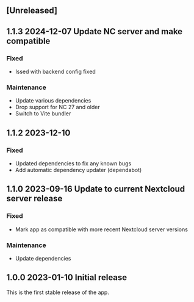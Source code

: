## [Unreleased]

## 1.1.3 2024-12-07 Update NC server and make compatible

### Fixed

- Issed with backend config fixed

### Maintenance

- Update various dependencies
- Drop support for NC 27 and older
- Switch to Vite bundler

## 1.1.2 2023-12-10

### Fixed

- Updated dependencies to fix any known bugs
- Add automatic dependency updater (dependabot)

## 1.1.0 2023-09-16 Update to current Nextcloud server release

### Fixed

- Mark app as compatible with more recent Nextcloud server versions

### Maintenance

- Update dependencies

## 1.0.0 2023-01-10 Initial release

This is the first stable release of the app.
